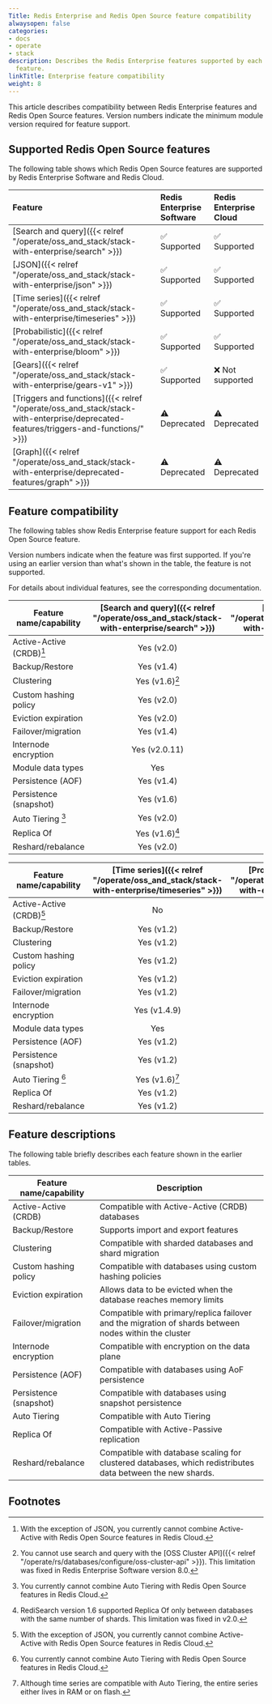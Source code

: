 ```yaml
---
Title: Redis Enterprise and Redis Open Source feature compatibility
alwaysopen: false
categories:
- docs
- operate
- stack
description: Describes the Redis Enterprise features supported by each Redis Open Source
  feature.
linkTitle: Enterprise feature compatibility
weight: 8
---
```


This article describes compatibility between Redis Enterprise features and Redis Open Source features. Version numbers indicate the minimum module version required for feature support.

## Supported Redis Open Source features

The following table shows which Redis Open Source features are supported by Redis Enterprise Software and Redis Cloud.

| Feature | Redis Enterprise<br/>Software | Redis Enterprise<br/>Cloud |
|:-------|:-------------------------|:-----------------------|
| [Search and query]({{< relref "/operate/oss_and_stack/stack-with-enterprise/search" >}}) | &#x2705; Supported | &#x2705; Supported |
| [JSON]({{< relref "/operate/oss_and_stack/stack-with-enterprise/json" >}})   | &#x2705; Supported | &#x2705; Supported |
| [Time series]({{< relref "/operate/oss_and_stack/stack-with-enterprise/timeseries" >}}) | &#x2705; Supported | &#x2705; Supported |
| [Probabilistic]({{< relref "/operate/oss_and_stack/stack-with-enterprise/bloom" >}}) | &#x2705; Supported | &#x2705; Supported |
| [Gears]({{< relref "/operate/oss_and_stack/stack-with-enterprise/gears-v1" >}}) | &#x2705; Supported | &#x274c; Not supported |
| [Triggers and functions]({{< relref "/operate/oss_and_stack/stack-with-enterprise/deprecated-features/triggers-and-functions/" >}}) | &#x26A0;&#xFE0F; Deprecated | &#x26A0;&#xFE0F; Deprecated |
| [Graph]({{< relref "/operate/oss_and_stack/stack-with-enterprise/deprecated-features/graph" >}}) | &#x26A0;&#xFE0F; Deprecated | &#x26A0;&#xFE0F; Deprecated |


## Feature compatibility

The following tables show Redis Enterprise feature support for each Redis Open Source feature. 

Version numbers indicate when the feature was first supported.  If you're using an earlier version than what's shown in the table, the feature is not supported.

For details about individual features, see the corresponding documentation.

| Feature name/capability   | [Search and query]({{< relref "/operate/oss_and_stack/stack-with-enterprise/search" >}}) | [JSON]({{< relref "/operate/oss_and_stack/stack-with-enterprise/json" >}})    | 
|---------------------------|:--------------:|:------------:|
| Active-Active (CRDB)[^5]  | Yes (v2.0)     | Yes (v2.2)   |
| Backup/Restore            | Yes (v1.4)     | Yes (v1.0)   |
| Clustering                | Yes (v1.6)[^3] | Yes (v1.0)   |
| Custom hashing policy     | Yes (v2.0)     | Yes (v1.0)   |
| Eviction expiration       | Yes (v2.0)     | Yes (v1.0)   |
| Failover/migration        | Yes (v1.4)     | Yes (v1.0)   |
| Internode encryption      | Yes (v2.0.11)  | Yes (v1.0.8) |
| Module data types         | Yes            | Yes          |
| Persistence (AOF)         | Yes (v1.4)     | Yes (v1.0)   |
| Persistence (snapshot)    | Yes (v1.6)     | Yes (v1.0)   |
| Auto Tiering [^4]         | Yes (v2.0)     | Yes (v1.0)   |
| Replica Of                | Yes (v1.6)[^2] | Yes (v1.0)   |
| Reshard/rebalance         | Yes (v2.0)     | Yes (v1.0)   |

[^1]: Graphs are compatible with clustering; however, individual graphs contained in a key reside in a single shard, which can affect pricing.  To learn more, [contact support](https://redis.com/company/support/).

[^2]: RediSearch version 1.6 supported Replica Of only between databases with the same number of shards.  This limitation was fixed in v2.0. 

[^3]: You cannot use search and query with the [OSS Cluster API]({{< relref "/operate/rs/databases/configure/oss-cluster-api" >}}). This limitation was fixed in Redis Enterprise Software version 8.0.

[^4]: You currently cannot combine Auto Tiering with Redis Open Source features in Redis Cloud. 

[^5]: With the exception of JSON, you currently cannot combine Active-Active with Redis Open Source features in Redis Cloud.

[^6]: Although time series are compatible with Auto Tiering, the entire series either lives in RAM or on flash.

| Feature name/capability | [Time series]({{< relref "/operate/oss_and_stack/stack-with-enterprise/timeseries" >}}) | [Probabilistic]({{< relref "/operate/oss_and_stack/stack-with-enterprise/bloom" >}}) | [Gears]({{< relref "/operate/oss_and_stack/stack-with-enterprise/gears-v1" >}}) |
|--------------------------|:--------------:|:------------:|:----------:|
| Active-Active (CRDB)[^5] | No             | No           | Yes (v1.0) |
| Backup/Restore           | Yes (v1.2)     | Yes (v2.0)   | Yes (v1.0) |
| Clustering               | Yes (v1.2)     | Yes (v2.0)   | Yes (v1.0) |
| Custom hashing policy    | Yes (v1.2)     | Yes (v2.0)   | Yes (v1.0) |
| Eviction expiration      | Yes (v1.2)     | Yes (v2.0)   | Yes (v1.0) |
| Failover/migration       | Yes (v1.2)     | Yes (v2.0)   | Yes (v1.0) |
| Internode encryption     | Yes (v1.4.9)   | Yes (v2.2.6) | Yes (v1.2) |
| Module data types        | Yes            | Yes          | Yes        |
| Persistence (AOF)        | Yes (v1.2)     | Yes (v2.0)   | Yes (v1.0) |
| Persistence (snapshot)   | Yes (v1.2)     | Yes (v2.0)   | Yes (v1.0) |
| Auto Tiering [^4]        | Yes (v1.6)[^6] | Yes (vTBD)   | Yes (vTBD) |
| Replica Of               | Yes (v1.2)     | Yes (v2.0)   | No         |
| Reshard/rebalance        | Yes (v1.2)     | Yes (v2.0)   | Yes (v1.0) |


## Feature descriptions

The following table briefly describes each feature shown in the earlier tables.

| Feature name/capability | Description |
|-------------------------|-------------|
| Active-Active (CRDB)    | Compatible with Active-Active (CRDB) databases  |
| Backup/Restore          | Supports import and export features |
| Clustering              | Compatible with sharded databases and shard migration |
| Custom hashing policy   | Compatible with databases using custom hashing policies |
| Eviction expiration     | Allows data to be evicted when the database reaches memory limits |
| Failover/migration      | Compatible with primary/replica failover and the migration of shards between nodes within the cluster |
| Internode encryption    | Compatible with encryption on the data plane |
| Persistence (AOF)       | Compatible with databases using AoF persistence |
| Persistence (snapshot)  | Compatible with databases using snapshot persistence | 
| Auto Tiering    | Compatible with Auto Tiering |
| Replica Of              | Compatible with Active-Passive replication | 
| Reshard/rebalance       | Compatible with database scaling for clustered databases, which redistributes data between the new shards. |

<!-- 
    Individual footnotes are rendered below the following heading.  
    Thus, any additional sections need to be placed above this comment.
-->
## Footnotes
